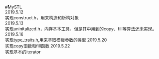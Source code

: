 #MySTL<br>
2019.5.12<br>
实现construct.h，用来构造和析构对象<br>
2019.5.13<br>
实现uninitalized.h，内存基本工具，但是其中用到的copy、fill等算法还未实现。<br>
2019.5.16<br>
实现type_traits.h,用来萃取模板参数的类型
2019.5.20<br>
实现copy函数和fill函数
2019.5.22<br>
实现基本的iterator

